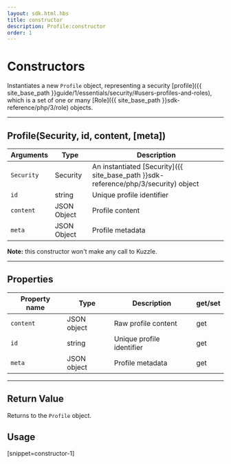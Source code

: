 ```yaml
---
layout: sdk.html.hbs
title: constructor
description: Profile:constructor
order: 1
---
```

  

# Constructors
Instantiates a new `Profile` object, representing a security [profile]({{ site_base_path }}guide/1/essentials/security/#users-profiles-and-roles), which is a set of one or many [Role]({{ site_base_path }}sdk-reference/php/3/role) objects.

---

## Profile(Security, id, content, [meta])

| Arguments | Type | Description |
|---------------|---------|----------------------------------------|
| ``Security`` | Security | An instantiated [Security]({{ site_base_path }}sdk-reference/php/3/security) object |
| ``id`` | string | Unique profile identifier |
| ``content`` | JSON Object | Profile content |
| ``meta`` | JSON Object | Profile metadata |

**Note:**  this constructor won't make any call to Kuzzle.

---

## Properties

| Property name | Type | Description | get/set |
|--------------|--------|-----------------------------------|---------|
| `content` | JSON object | Raw profile content | get |
| `id` | string | Unique profile identifier | get |
| `meta` | JSON object | Profile metadata | get |

---

## Return Value

Returns to the `Profile` object.

## Usage

[snippet=constructor-1]
